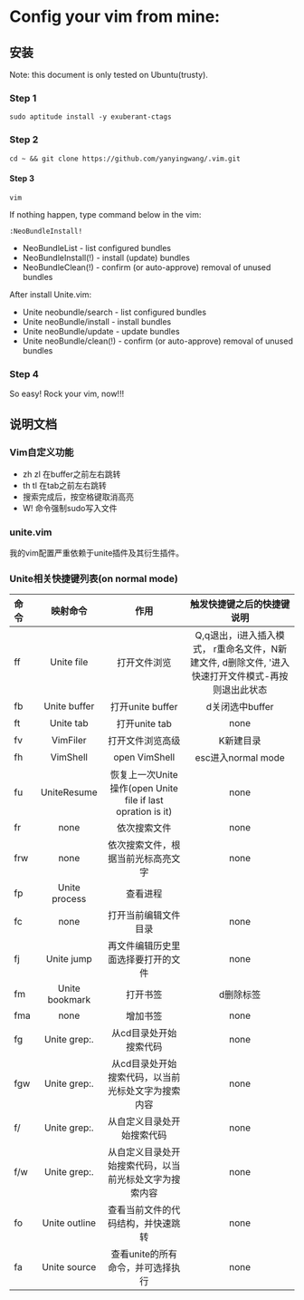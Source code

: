 Config your vim from mine:
==============



安装
--------------

Note: this document is only tested on Ubuntu(trusty).

### Step 1
```shell
sudo aptitude install -y exuberant-ctags
```

### Step 2
```shell
cd ~ && git clone https://github.com/yanyingwang/.vim.git
```

#### Step 3
```shell
vim
```

If nothing happen, type command below in the vim:
```shell
:NeoBundleInstall!
```
* NeoBundleList - list configured bundles
* NeoBundleInstall(!) - install (update) bundles
* NeoBundleClean(!) - confirm (or auto-approve) removal of unused bundles

After install Unite.vim:
* Unite neobundle/search - list configured bundles
* Unite neoBundle/install - install bundles
* Unite neoBundle/update - update bundles
* Unite neoBundle/clean(!) - confirm (or auto-approve) removal of unused bundles

### Step 4
So easy! Rock your vim, now!!!




 

说明文档
--------------

### Vim自定义功能
* zh zl 在buffer之前左右跳转
* th tl 在tab之前左右跳转
* 搜索完成后，按空格键取消高亮
* W! 命令强制sudo写入文件

### unite.vim
我的vim配置严重依赖于unite插件及其衍生插件。


### Unite相关快捷键列表(on normal mode)   

| 命令 | 映射命令 | 作用 | 触发快捷键之后的快捷键说明 |
|:-----------|:------------:|:------------:|:------------:|
| ff | Unite file | 打开文件浏览 | Q,q退出，i进入插入模式， r重命名文件，N新建文件, d删除文件, '进入快速打开文件模式-再按<C-c>则退出此状态
| fb | Unite buffer | 打开unite buffer | d关闭选中buffer
| ft | Unite tab | 打开unite tab | none
| fv | VimFiler | 打开文件浏览高级 | K新建目录
| fh | VimShell | open VimShell | esc进入normal mode
| fu | UniteResume | 恢复上一次Unite操作(open Unite file if last opration is it) | none
| fr |  none | 依次搜索文件 | none
| frw | none | 依次搜索文件，根据当前光标高亮文字 | none
| fp | Unite process | 查看进程 | | /开始搜索，d杀掉进程
| fc | none | 打开当前编辑文件目录 | none
| fj | Unite jump | 再文件编辑历史里面选择要打开的文件 | none
| fm | Unite bookmark | 打开书签 | d删除标签
| fma | none | 增加书签 | none
| fg | Unite grep:. | 从cd目录处开始搜索代码 | none
| fgw | Unite grep:. | 从cd目录处开始搜索代码，以当前光标处文字为搜索内容 | none
| f/ | Unite grep:. | 从自定义目录处开始搜索代码 | none
| f/w | Unite grep:. | 从自定义目录处开始搜索代码，以当前光标处文字为搜索内容 | none
| fo | Unite outline | 查看当前文件的代码结构，并快速跳转 | none
| fa | Unite source | 查看unite的所有命令，并可选择执行 | none





